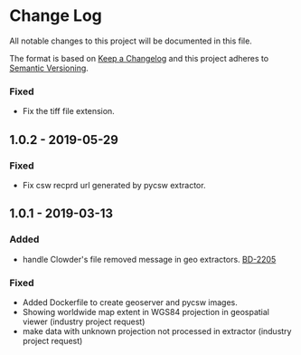# Change Log
All notable changes to this project will be documented in this file.

The format is based on [Keep a Changelog](http://keepachangelog.com/)
and this project adheres to [Semantic Versioning](http://semver.org/).

### Fixed
- Fix the tiff file extension. 

## 1.0.2 - 2019-05-29
### Fixed
- Fix csw recprd url generated by pycsw extractor.

## 1.0.1 - 2019-03-13

### Added
- handle Clowder's file removed message in geo extractors.
[BD-2205](https://opensource.ncsa.illinois.edu/jira/browse/BD-2205)

### Fixed
- Added Dockerfile to create geoserver and pycsw images.
- Showing worldwide map extent in WGS84 projection in geospatial viewer (industry project request)
- make data with unknown projection not processed in extractor (industry project request)

